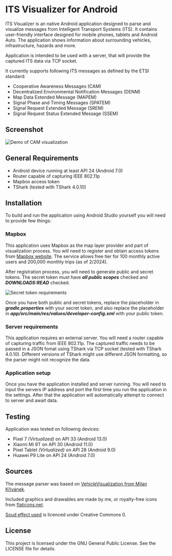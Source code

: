 # ITS Visualizer for Android

ITS Visualizer is an native Android application designed to parse and visualize messages from Intelligent Transport Systems (ITS). It contains user-friendly interface designed for mobile phones, tablets and Android Auto. The application shows information about surrounding vehicles, infrastructure, hazards and more.

Application is intended to be used with a server, that will provide the captured ITS data via TCP socket.

It currently supports following ITS messages as defined by the ETSI standard:
- Cooperative Awareness Messages (CAM)
- Decentralized Environmental Notification Messages (DENM)
- Map Data Extended Message (MAPEM)
- Signal Phase and Timing Messages (SPATEM)
- Signal Request Extended Message (SREM)
- Signal Request Status Extended Message (SSEM)

## Screenshot
![Demo of CAM visualization](https://i.imgur.com/obfZGyC.png)

## General Requirements
- Android device running at least API 24 (Android 7.0)
- Router capable of capturing IEEE 802.11p
- Mapbox access token
- TShark (tested with TShark 4.0.10)

## Installation
To build and run the application using Android Studio yourself you will need to provide few things:

### Mapbox
This application uses Mapbox as the map layer provider and part of visualization process. You will need to register and obtain access tokens from [Mapbox website](mapbox.com). The service allows free tier for 100 monthly active users and 200,000 monthly trips (as of 2/2024).

After registration process, you will need to generate public and secret tokens. The secret token must have **_all public scopes_** checked and **_DOWNLOADS:READ_** checked.

![Secret token requirements](https://i.imgur.com/k6azZPa.png)

Once you have both public and secret tokens, replace the placeholder in **_gradle.properties_** with your secret token, and also replace the placeholder in **_app/src/main/res/values/developer-config.xml_** with your public token.

### Server requirements
This application requires an external server. You will need a router capable of capturing traffic from IEEE 802.11p. The captured traffic needs to be passed in a JSON fomat using TShark via TCP socket (tested with TShark 4.0.10). Different versions of TShark might use different JSON formatting, so the parser might not recognize the data.

### Application setup
Once you have the application installed and server running. You will need to input the servers IP address and port the first time you run the application in the settings. After that the application will automatically attempt to connect to server and await data.

## Testing
Application was tested on following devices:
- Pixel 7 _(Virtualized)_ on API 33 (Android 13.0)
- Xiaomi Mi 9T on API 30 (Android 11.0)
- Pixel Tablet _(Virtualized)_ on API 28 (Android 9.0)
- Huawei P9 Lite on API 24 (Android 7.0)

## Sources
The message parser was based on [VehicleVisualization from Milan Křivánek](https://github.com/krivmi/VehicleVisualization).

Included graphics and drawables are made by me, or royalty-free icons from [flaticons.net](https://flaticons.net/).

[Soud effect used](https://freesound.org/people/Tissman/sounds/521848/) is licenced under Creative Commons 0.

## License
This project is licensed under the GNU General Public License. See the LICENSE file for details.
